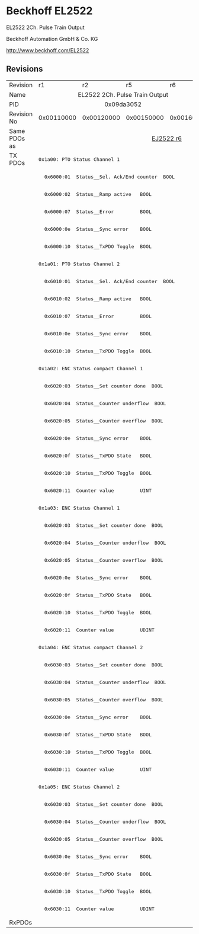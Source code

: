# Beckhoff EL2522

EL2522 2Ch. Pulse Train Output

Beckhoff Automation GmbH & Co. KG

http://www.beckhoff.com/EL2522

## Revisions
<table>
<tr >
<td>Revision</td>
<td>r1</td>
<td>r2</td>
<td>r5</td>
<td>r6</td>
</tr>
<tr >
<td>Name</td>
<td colspan=4 align="center">EL2522 2Ch. Pulse Train Output</td>
</tr>
<tr >
<td>PID</td>
<td colspan=4 align="center">0x09da3052</td>
</tr>
<tr >
<td>Revision No</td>
<td>0x00110000</td>
<td>0x00120000</td>
<td>0x00150000</td>
<td>0x00160000</td>
</tr>
<tr >
<td>Same PDOs as</td>
<td colspan=2 align="center"></td>
<td colspan=2 align="center"><a href="EJ2522">EJ2522 r6</a></td>
</tr>
<tr class="txpdo">
<td rowspan=44 valign=top>TX PDOs</td>
<td colspan=4 align="left"><pre>0x1a00: PTO Status Channel 1</pre></td>
<td></td>
</tr>
<tr class="txpdo">
<td colspan=4 align="left"><pre>  0x6000:01  Status__Sel. Ack/End counter  BOOL</pre></td>
</tr>
<tr class="txpdo">
<td colspan=4 align="left"><pre>  0x6000:02  Status__Ramp active   BOOL</pre></td>
</tr>
<tr class="txpdo">
<td colspan=4 align="left"><pre>  0x6000:07  Status__Error         BOOL</pre></td>
</tr>
<tr class="txpdo">
<td colspan=4 align="left"><pre>  0x6000:0e  Status__Sync error    BOOL</pre></td>
</tr>
<tr class="txpdo">
<td colspan=4 align="left"><pre>  0x6000:10  Status__TxPDO Toggle  BOOL</pre></td>
</tr>
<tr class="txpdo">
<td colspan=4 align="left"><pre>0x1a01: PTO Status Channel 2</pre></td>
</tr>
<tr class="txpdo">
<td colspan=4 align="left"><pre>  0x6010:01  Status__Sel. Ack/End counter  BOOL</pre></td>
</tr>
<tr class="txpdo">
<td colspan=4 align="left"><pre>  0x6010:02  Status__Ramp active   BOOL</pre></td>
</tr>
<tr class="txpdo">
<td colspan=4 align="left"><pre>  0x6010:07  Status__Error         BOOL</pre></td>
</tr>
<tr class="txpdo">
<td colspan=4 align="left"><pre>  0x6010:0e  Status__Sync error    BOOL</pre></td>
</tr>
<tr class="txpdo">
<td colspan=4 align="left"><pre>  0x6010:10  Status__TxPDO Toggle  BOOL</pre></td>
</tr>
<tr class="txpdo">
<td colspan=4 align="left"><pre>0x1a02: ENC Status compact Channel 1</pre></td>
</tr>
<tr class="txpdo">
<td colspan=4 align="left"><pre>  0x6020:03  Status__Set counter done  BOOL</pre></td>
</tr>
<tr class="txpdo">
<td colspan=4 align="left"><pre>  0x6020:04  Status__Counter underflow  BOOL</pre></td>
</tr>
<tr class="txpdo">
<td colspan=4 align="left"><pre>  0x6020:05  Status__Counter overflow  BOOL</pre></td>
</tr>
<tr class="txpdo">
<td colspan=4 align="left"><pre>  0x6020:0e  Status__Sync error    BOOL</pre></td>
</tr>
<tr class="txpdo">
<td colspan=4 align="left"><pre>  0x6020:0f  Status__TxPDO State   BOOL</pre></td>
</tr>
<tr class="txpdo">
<td colspan=4 align="left"><pre>  0x6020:10  Status__TxPDO Toggle  BOOL</pre></td>
</tr>
<tr class="txpdo">
<td colspan=4 align="left"><pre>  0x6020:11  Counter value         UINT</pre></td>
</tr>
<tr class="txpdo">
<td colspan=4 align="left"><pre>0x1a03: ENC Status Channel 1</pre></td>
</tr>
<tr class="txpdo">
<td colspan=4 align="left"><pre>  0x6020:03  Status__Set counter done  BOOL</pre></td>
</tr>
<tr class="txpdo">
<td colspan=4 align="left"><pre>  0x6020:04  Status__Counter underflow  BOOL</pre></td>
</tr>
<tr class="txpdo">
<td colspan=4 align="left"><pre>  0x6020:05  Status__Counter overflow  BOOL</pre></td>
</tr>
<tr class="txpdo">
<td colspan=4 align="left"><pre>  0x6020:0e  Status__Sync error    BOOL</pre></td>
</tr>
<tr class="txpdo">
<td colspan=4 align="left"><pre>  0x6020:0f  Status__TxPDO State   BOOL</pre></td>
</tr>
<tr class="txpdo">
<td colspan=4 align="left"><pre>  0x6020:10  Status__TxPDO Toggle  BOOL</pre></td>
</tr>
<tr class="txpdo">
<td colspan=4 align="left"><pre>  0x6020:11  Counter value         UDINT</pre></td>
</tr>
<tr class="txpdo">
<td colspan=4 align="left"><pre>0x1a04: ENC Status compact Channel 2</pre></td>
</tr>
<tr class="txpdo">
<td colspan=4 align="left"><pre>  0x6030:03  Status__Set counter done  BOOL</pre></td>
</tr>
<tr class="txpdo">
<td colspan=4 align="left"><pre>  0x6030:04  Status__Counter underflow  BOOL</pre></td>
</tr>
<tr class="txpdo">
<td colspan=4 align="left"><pre>  0x6030:05  Status__Counter overflow  BOOL</pre></td>
</tr>
<tr class="txpdo">
<td colspan=4 align="left"><pre>  0x6030:0e  Status__Sync error    BOOL</pre></td>
</tr>
<tr class="txpdo">
<td colspan=4 align="left"><pre>  0x6030:0f  Status__TxPDO State   BOOL</pre></td>
</tr>
<tr class="txpdo">
<td colspan=4 align="left"><pre>  0x6030:10  Status__TxPDO Toggle  BOOL</pre></td>
</tr>
<tr class="txpdo">
<td colspan=4 align="left"><pre>  0x6030:11  Counter value         UINT</pre></td>
</tr>
<tr class="txpdo">
<td colspan=4 align="left"><pre>0x1a05: ENC Status Channel 2</pre></td>
</tr>
<tr class="txpdo">
<td colspan=4 align="left"><pre>  0x6030:03  Status__Set counter done  BOOL</pre></td>
</tr>
<tr class="txpdo">
<td colspan=4 align="left"><pre>  0x6030:04  Status__Counter underflow  BOOL</pre></td>
</tr>
<tr class="txpdo">
<td colspan=4 align="left"><pre>  0x6030:05  Status__Counter overflow  BOOL</pre></td>
</tr>
<tr class="txpdo">
<td colspan=4 align="left"><pre>  0x6030:0e  Status__Sync error    BOOL</pre></td>
</tr>
<tr class="txpdo">
<td colspan=4 align="left"><pre>  0x6030:0f  Status__TxPDO State   BOOL</pre></td>
</tr>
<tr class="txpdo">
<td colspan=4 align="left"><pre>  0x6030:10  Status__TxPDO Toggle  BOOL</pre></td>
</tr>
<tr class="txpdo">
<td colspan=4 align="left"><pre>  0x6030:11  Counter value         UDINT</pre></td>
</tr>
<tr >
<td>RxPDOs</td>
<td colspan=4 align="left"></td>
</tr>
</table>
